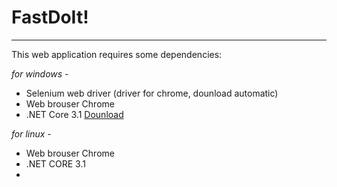 # FastDoIt!
______________________
This web application requires some dependencies:

*for windows -*
- Selenium web driver (driver for chrome, dounload automatic)
- Web brouser Chrome 
- .NET Core 3.1 [Dounload](https://dotnet.microsoft.com/download/dotnet-core/3.1)

*for linux -*
- Web brouser Chrome
- .NET CORE 3.1
- 
